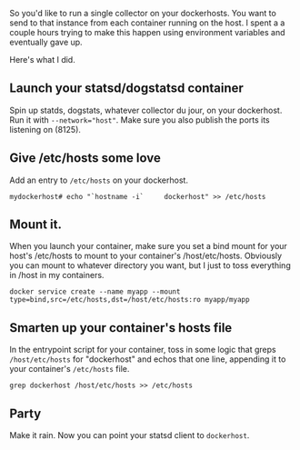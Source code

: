 So you'd like to run a single collector on your dockerhosts. You want to send to that instance from each container running on the host. I spent a a couple hours trying to make this happen using environment variables and eventually gave up.

Here's what I did.

## Launch your statsd/dogstatsd container
Spin up statds, dogstats, whatever collector du jour, on your dockerhost. Run it with `--network="host"`. Make sure you also publish the ports its listening on (8125).

## Give /etc/hosts some love
Add an entry to `/etc/hosts` on your dockerhost.
```
mydockerhost# echo "`hostname -i`     dockerhost" >> /etc/hosts
```

## Mount it.
When you launch your container, make sure you set a bind mount for your host's /etc/hosts to mount to your container's /host/etc/hosts. Obviously you can mount to whatever directory you want, but I just to toss everything in /host in my containers.
```
docker service create --name myapp --mount type=bind,src=/etc/hosts,dst=/host/etc/hosts:ro myapp/myapp
```

## Smarten up your container's hosts file
In the entrypoint script for your container, toss in some logic that greps `/host/etc/hosts` for "dockerhost" and echos that one line, appending it to your container's `/etc/hosts` file.
```
grep dockerhost /host/etc/hosts >> /etc/hosts
```

## Party
Make it rain. Now you can point your statsd client to `dockerhost`.

